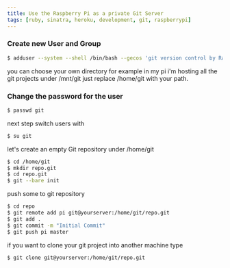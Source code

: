 ```yaml
---
title: Use the Raspberry Pi as a private Git Server
tags: [ruby, sinatra, heroku, development, git, raspberrypi]
---
```


### Create new User and Group

``` bash
$ adduser --system --shell /bin/bash --gecos 'git version control by Raspberry Pi' --group --home /home/git git
```
you can choose your own directory for example in my pi i'm hosting all the git projects under /mnt/git just replace /home/git with your path.

### Change the password for the user

``` bash
$ passwd git
```

next step switch users with

``` bash
$ su git
```

let's create an empty Git repository under /home/git

``` bash
$ cd /home/git
$ mkdir repo.git
$ cd repo.git
$ git --bare init
```
push some to git repository

``` bash
$ cd repo
$ git remote add pi git@yourserver:/home/git/repo.git
$ git add .
$ git commit -m "Initial Commit"
$ git push pi master
```

if you want to clone your git project into another machine type

``` bash
$ git clone git@yourserver:/home/git/repo.git
```





